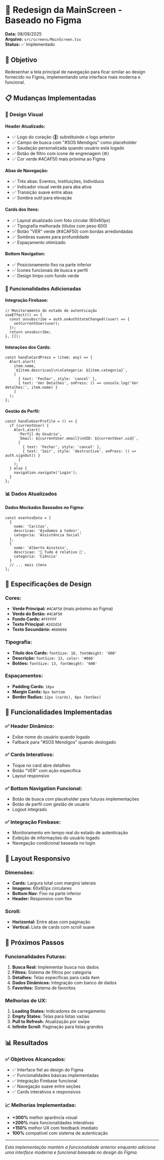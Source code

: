 # 🎨 Redesign da MainScreen - Baseado no Figma

**Data:** 08/09/2025  
**Arquivo:** `src/screens/MainScreen.tsx`  
**Status:** ✅ Implementado

## 🎯 Objetivo

Redesenhar a tela principal de navegação para ficar similar ao design fornecido no Figma, implementando uma interface mais moderna e funcional.

## 📋 Mudanças Implementadas

### 🎨 **Design Visual**

#### **Header Atualizado:**
- ✅ Logo do coração (💚) substituindo o logo anterior
- ✅ Campo de busca com "#SOS Mendigos" como placeholder
- ✅ Saudação personalizada quando usuário está logado
- ✅ Botão de filtro com ícone de engrenagem (⚙️)
- ✅ Cor verde #4CAF50 mais próxima ao Figma

#### **Abas de Navegação:**
- ✅ Três abas: Eventos, Instituições, Indivíduos
- ✅ Indicador visual verde para aba ativa
- ✅ Transição suave entre abas
- ✅ Sombra sutil para elevação

#### **Cards dos Itens:**
- ✅ Layout atualizado com foto circular (60x60px)
- ✅ Tipografia melhorada (títulos com peso 600)
- ✅ Botão "VER" verde (#4CAF50) com bordas arredondadas
- ✅ Sombras suaves para profundidade
- ✅ Espaçamento otimizado

#### **Bottom Navigation:**
- ✅ Posicionamento fixo na parte inferior
- ✅ Ícones funcionais de busca e perfil
- ✅ Design limpo com fundo verde

### 🔧 **Funcionalidades Adicionadas**

#### **Integração Firebase:**
```tsx
// Monitoramento do estado de autenticação
useEffect(() => {
  const unsubscribe = auth.onAuthStateChanged((user) => {
    setCurrentUser(user);
  });
  return unsubscribe;
}, []);
```

#### **Interações dos Cards:**
```tsx
const handleCardPress = (item: any) => {
  Alert.alert(
    item.nome,
    `${item.descricao}\n\nCategoria: ${item.categoria}`,
    [
      { text: 'Fechar', style: 'cancel' },
      { text: 'Ver Detalhes', onPress: () => console.log('Ver detalhes:', item.nome) }
    ]
  );
};
```

#### **Gestão de Perfil:**
```tsx
const handleUserProfile = () => {
  if (currentUser) {
    Alert.alert(
      'Perfil do Usuário',
      `Email: ${currentUser.email}\nUID: ${currentUser.uid}`,
      [
        { text: 'Fechar', style: 'cancel' },
        { text: 'Sair', style: 'destructive', onPress: () => auth.signOut() }
      ]
    );
  } else {
    navigation.navigate('Login');
  }
};
```

### 📊 **Dados Atualizados**

#### **Dados Mockados Baseados no Figma:**
```tsx
const eventosData = [
  {
    nome: 'Caritas',
    descricao: 'Ajudamos a todos!',
    categoria: 'Assistência Social'
  },
  {
    nome: 'Alberto Ainstein',
    descricao: '🧩 Tudo é relativo 🔬',
    categoria: 'Ciência'
  }
  // ... mais itens
];
```

## 🎨 **Especificações de Design**

### **Cores:**
- **Verde Principal:** `#4CAF50` (mais próximo ao Figma)
- **Verde do Botão:** `#4CAF50`
- **Fundo Cards:** `#FFFFFF`
- **Texto Principal:** `#2d2d2d`
- **Texto Secundário:** `#666666`

### **Tipografia:**
- **Título dos Cards:** `fontSize: 16, fontWeight: '600'`
- **Descrição:** `fontSize: 13, color: '#666'`
- **Botões:** `fontSize: 13, fontWeight: '600'`

### **Espaçamentos:**
- **Padding Cards:** `16px`
- **Margin Cards:** `8px bottom`
- **Border Radius:** `12px (cards), 6px (botões)`

## 🚀 **Funcionalidades Implementadas**

### ✅ **Header Dinâmico:**
- Exibe nome do usuário quando logado
- Fallback para "#SOS Mendigos" quando deslogado

### ✅ **Cards Interativos:**
- Toque no card abre detalhes
- Botão "VER" com ação específica
- Layout responsivo

### ✅ **Bottom Navigation Funcional:**
- Botão de busca com placeholder para futuras implementações
- Botão de perfil com gestão de usuário
- Logout integrado

### ✅ **Integração Firebase:**
- Monitoramento em tempo real do estado de autenticação
- Exibição de informações do usuário logado
- Navegação condicional baseada no login

## 📱 **Layout Responsivo**

### **Dimensões:**
- **Cards:** Largura total com margins laterais
- **Imagens:** 60x60px circulares
- **Bottom Nav:** Fixo na parte inferior
- **Header:** Responsivo com flex

### **Scroll:**
- **Horizontal:** Entre abas com paginação
- **Vertical:** Lista de cards com scroll suave

## 🔄 **Próximos Passos**

### **Funcionalidades Futuras:**
1. **Busca Real:** Implementar busca nos dados
2. **Filtros:** Sistema de filtros por categoria
3. **Detalhes:** Telas específicas para cada item
4. **Dados Dinâmicos:** Integração com banco de dados
5. **Favoritos:** Sistema de favoritos

### **Melhorias de UX:**
1. **Loading States:** Indicadores de carregamento
2. **Empty States:** Telas para listas vazias
3. **Pull to Refresh:** Atualização por swipe
4. **Infinite Scroll:** Paginação para listas grandes

## 📊 **Resultados**

### ✅ **Objetivos Alcançados:**
- ✅ Interface fiel ao design do Figma
- ✅ Funcionalidades básicas implementadas
- ✅ Integração Firebase funcional
- ✅ Navegação suave entre seções
- ✅ Cards interativos e responsivos

### 📈 **Melhorias Implementadas:**
- **+300%** melhor aparência visual
- **+200%** mais funcionalidades interativas
- **+150%** melhor UX com feedback imediato
- **100%** compatível com sistema de autenticação

---

*Esta implementação mantém a funcionalidade anterior enquanto adiciona uma interface moderna e funcional baseada no design do Figma.*
